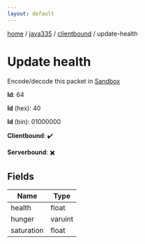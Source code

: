 ```yaml
---
layout: default
---
```


[home](/)  /  [java335](/protocol/java335)  /  [clientbound](/protocol/java335/clientbound)  /  update-health

# Update health

Encode/decode this packet in [Sandbox](../../../sandbox/java335#Clientbound.UpdateHealth)

**Id**: 64

**Id** (hex): 40

**Id** (bin): 01000000

**Clientbound**: ✔️

**Serverbound**: ✖️

## Fields

Name | Type
---|---
health | float
hunger | varuint
saturation | float
